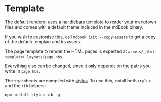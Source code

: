 # Template

The default renderer uses a [handlebars](http://handlebarsjs.com/) template to
render your markdown files and comes with a default theme included in the mdBook
binary.

If you wish to customise this, call `mdbook init --copy-assets` to get a copy of
the default template and its assets.

The page template to render the HTML pages is expected at `assets/_html-template/_layouts/page.hbs`.

Everything else can be changed, since it only depends on the paths you write in `page.hbs`.

The stylesheets are compiled with [stylus](http://stylus-lang.com/). To use
this, install both `stylus` and the `nib` helpers:

`npm install stylus nib -g`

